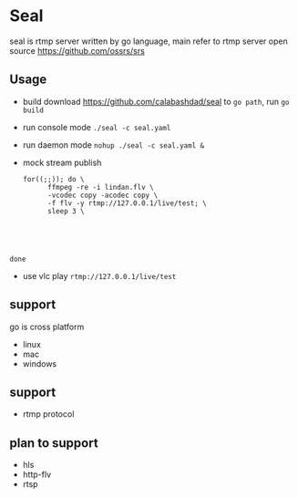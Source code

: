# Seal

seal is rtmp server written by go language, main refer to rtmp server open source https://github.com/ossrs/srs

## Usage
* build
  download https://github.com/calabashdad/seal to ```go path```, run ```go build```
* run console mode
  ```./seal -c seal.yaml```
* run daemon mode
  ```nohup ./seal -c seal.yaml &```
* mock stream publish
  
  <pre><code>for((;;)); do \
        ffmpeg -re -i lindan.flv \
        -vcodec copy -acodec copy \
        -f flv -y rtmp://127.0.0.1/live/test; \
	    sleep 3 \
done</code></pre> 

* use vlc play 
```rtmp://127.0.0.1/live/test```

## support
go is cross platform 
* linux
* mac
* windows

## support
* rtmp protocol

## plan to support
* hls
* http-flv
* rtsp